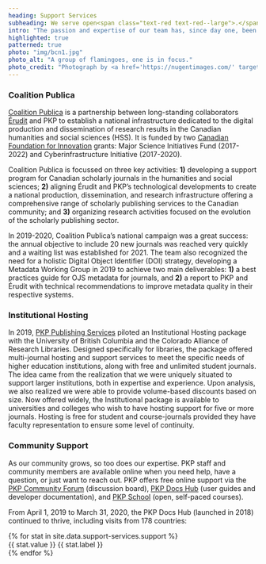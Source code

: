 ```yaml
---
heading: Support Services
subheading: We serve open<span class="text-red text-red--large">.</span>
intro: "The passion and expertise of our team has, since day one, been an integral part of our success. In addition to providing paid consultation and hosting services, PKP supports and serves scholarly publishing around the world through strategic projects, online engagement, documentation, and education."
highlighted: true
patterned: true
photo: "img/bcn1.jpg"
photo_alt: "A group of flamingoes, one is in focus."
photo_credit: "Photograph by <a href='https://nugentimages.com/' target='_blank' rel='noopener'>Jason Nugent</a>."
---
```


### Coalition Publica

[Coalition Publica](https://www.coalition-publi.ca/) is a partnership between long-standing collaborators [Érudit](https://www.erudit.org/) and PKP to establish a national infrastructure dedicated to the digital production and dissemination of research results in the Canadian humanities and social sciences (HSS). It is funded by two [Canadian Foundation for Innovation](https://www.innovation.ca/) grants: Major Science Initiatives Fund (2017-2022) and Cyberinfrastructure Initiative (2017-2020).

Coalition Publica is focussed on three key activities: **1)** developing a support program for Canadian scholarly journals in the humanities and social sciences; **2)** aligning Érudit and PKP’s technological developments to create a national production, dissemination, and research infrastructure offering a comprehensive range of scholarly publishing services to the Canadian community; and **3)** organizing research activities focused on the evolution of the scholarly publishing sector.

In 2019-2020, Coalition Publica’s national campaign was a great success: the annual objective to include 20 new journals was reached very quickly and a waiting list was established for 2021. The team also recognized the need for a holistic Digital Object Identifier (DOI) strategy, developing a Metadata Working Group in 2019 to achieve two main deliverables: **1)** a best practices guide for OJS metadata for journals, and **2)** a report to PKP and Érudit with technical recommendations to improve metadata quality in their respective systems.

### Institutional Hosting

In 2019, [PKP Publishing Services](https://pkpservices.sfu.ca/) piloted an Institutional Hosting package with the University of British Columbia and the Colorado Alliance of Research Libraries. Designed specifically for libraries, the package offered multi-journal hosting and support services to meet the specific needs of higher education institutions, along with free and unlimited student journals. The idea came from the realization that we were uniquely situated to support larger institutions, both in expertise and experience. Upon analysis, we also realized we were able to provide volume-based discounts based on size. Now offered widely, the Institutional package is available to universities and colleges who wish to have hosting support for five or more journals. Hosting is free for student and course-journals provided they have faculty representation to ensure some level of continuity.

### Community Support

As our community grows, so too does our expertise. PKP staff and community members are available online when you need help, have a question, or just want to reach out. PKP offers free online support via the [PKP Community Forum](https://forum.pkp.sfu.ca/) (discussion board), [PKP Docs Hub](https://docs.pkp.sfu.ca/) (user guides and developer documentation), and [PKP School](https://pkpschool.sfu.ca/) (open, self-paced courses).

From April 1, 2019 to March 31, 2020, the PKP Docs Hub (launched in 2018) continued to thrive, including visits from 178 countries:

<article class="stats">
  {% for stat in site.data.support-services.support %}
  <div class="stat">
    <span class="stat__value">{{ stat.value }}</span>
    <span class="stat__label">{{ stat.label }}</span>
  </div>
  {% endfor %}
</article>
